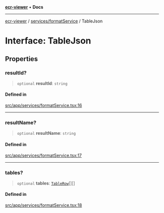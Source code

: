 [**ecr-viewer**](../../../README.md) • **Docs**

***

[ecr-viewer](../../../README.md) / [services/formatService](../README.md) / TableJson

# Interface: TableJson

## Properties

### resultId?

> `optional` **resultId**: `string`

#### Defined in

[src/app/services/formatService.tsx:16](https://github.com/CDCgov/phdi/blob/55d1a87d29da9da2522ba2a73bc122cba666b133/containers/ecr-viewer/src/app/services/formatService.tsx#L16)

***

### resultName?

> `optional` **resultName**: `string`

#### Defined in

[src/app/services/formatService.tsx:17](https://github.com/CDCgov/phdi/blob/55d1a87d29da9da2522ba2a73bc122cba666b133/containers/ecr-viewer/src/app/services/formatService.tsx#L17)

***

### tables?

> `optional` **tables**: [`TableRow`](TableRow.md)[][]

#### Defined in

[src/app/services/formatService.tsx:18](https://github.com/CDCgov/phdi/blob/55d1a87d29da9da2522ba2a73bc122cba666b133/containers/ecr-viewer/src/app/services/formatService.tsx#L18)
